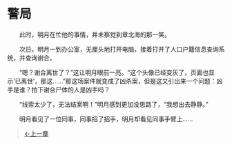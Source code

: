 # 警局

&#x3000;&#x3000;此时，明月在忙他的事情，并未察觉到章北海的那一笑。
  
&#x3000;&#x3000;次日，明月一到办公室，无厘头地打开电脑，接着打开了人口户籍信息查询系统，并查询谢合。
  
&#x3000;&#x3000;“嗯？谢合离世了？”这让明月眼前一亮。“这个头像已经变灰了，页面也显示‘已离世’，那这……”那这场案件就变成了凶杀案，但是这又引出来一个问题：凶手是谁？拍下谢合尸体的人是凶手吗？
  
&#x3000;&#x3000;“线索太少了，无法结案啊！”明月感到更加没思路了，“我想出去静静。”
  
&#x3000;&#x3000;明月看见了一位同事，同事招了招手，明月却看见同事手臂上……

> [←上一章](/zh-cn/detective/part3/chapter2.md)
